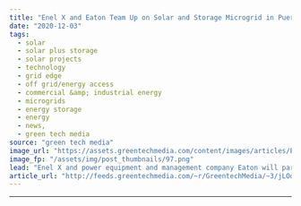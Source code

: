 ```yaml
---
title: "Enel X and Eaton Team Up on Solar and Storage Microgrid in Puerto Rico"
date: "2020-12-03"
tags: 
  - solar
  - solar plus storage 
  - solar projects
  - technology
  - grid edge
  - off grid/energy access
  - commercial &amp; industrial energy
  - microgrids
  - energy storage
  - energy
  - news,
  - green tech media
source: "green tech media"
image_url: "https://assets.greentechmedia.com/content/images/articles/Eaton_Arecibo_XL.JPG"
image_fp: "/assets/img/post_thumbnails/97.png"
lead: "Enel X and power equipment and management company Eaton will partner on a solar-storage microgrid in Puerto Rico, one of the largest yet built on an island struggling to restructure its hurricane-battered power grid. The microgrid, Enel X’s first suc ..."
article_url: "http://feeds.greentechmedia.com/~r/GreentechMedia/~3/jLOd_oEbBW8/enel-x-and-eaton-team-on-solar-and-storage-microgrid-in-puerto-rico"
---
```


---

